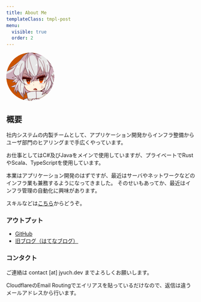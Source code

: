 ```yaml
---
title: About Me
templateClass: tmpl-post
menu:
  visible: true
  order: 2
---
```


<img src="/img/jyuch.jpg" style="border-radius:50%;height:8rem">

## 概要

社内システムの内製チームとして、アプリケーション開発からインフラ整備からユーザ部門のヒアリングまで手広くやっています。

お仕事としてはC#及びJavaをメインで使用していますが、プライベートでRustやScala、TypeScriptを使用しています。

本業はアプリケーション開発のはずですが、最近はサーバやネットワークなどのインフラ業も兼務するようになってきました。
そのせいもあってか、最近はインフラ管理の自動化に興味があります。

スキルなどは[こちら](/about/skills/)からどうぞ。

### アウトプット

- [GitHub](https://github.com/jyuch)
- [旧ブログ（はてなブログ）](https://jyuch.hatenablog.com/)

### コンタクト

ご連絡は contact [at] jyuch.dev までよろしくお願いします。

CloudflareのEmail Routingでエイリアスを貼っているだけなので、返信は違うメールアドレスから行います。
